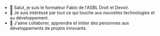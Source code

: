 - 👋 Salut, je suis le formateur Fabio de l'ASBL Droit et Devoir.
- 👀 Je suis intéréssé par tout ce qui touche aux nouvelles technologies et au développement.
- 💞️ J'aime collaborer, apprendre et initier des personnes aux développements de projets innovants.
